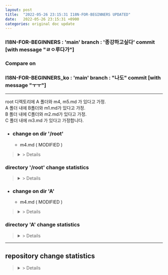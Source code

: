 ```yaml
---
layout: post
title:  "2022-05-26 23:15:31 I18N-FOR-BEGINNERS UPDATED"
date:   2022-05-26 23:15:31 +0900
categories: original doc update
---
```


### I18N-FOR-BEGINNERS : 'main' branch : '종강하고싶다' commit [with message "ㄹㅇ루다가"]
### Compare on 
### I18N-FOR-BEGINNERS_ko : 'main' branch : "나도" commit [with message "ㅜㅜ"]
---

 root 디렉토리에 A 폴더와 m4, m5.md 가 있다고 가정.  
 A 폴더 내에 B폴더와 m1.md가 있다고 가정.  
 B 폴더 내에 C폴더와 m2.md가 있다고 가정.  
 C 폴더 내에 m3.md 가 있다고 가정합니다.  


* ### change on dir '/root'

  - m4.md ( MODIFIED )
> <details> <summary> > Details  </summary> <div markdown="1"
> ### Committed change with file '/root/m4.md'  
>  
>line 12 : -  
>line 12 : This sentence added  
>  
>line 15 : Thie sentence will be modified  
>line 15 : Hello world!  
>  
>---
> as total, 30 words added. 12 words deleted.  
> m3.md in 'I18N-FOR-BEGINNERS' repo ( updated ) has 300 word.  
> m3.md in 'I18N-FOR-BEGINNERS_ko' repo ( had been updated on 2022-05-20 ) has 290 word.  
> Approximately 10 words need to be translated added.  
>
> ### Added words( need te be translated ) rate 96.5% ( 290 / 300 words )  
>
></div>
></details>

### directory '/root' change statistics
> <details> <summary> > Details  </summary> <div markdown="1"
> ### Committed change with directory '/root'
>  
> /m4.md : 30 words added. 30 words deleted.  
> /m5.md : 30 words added. 30 words deleted.  
 > /m55.md : 30 words added. 30 words deleted.  
> ( 대충 리스트 업 )  
> /m444.md : 30 words added. 29 words deleted.  
>  
> ---
> as total, 150 words added. 100 words deleted.  
> /root in 'I18N-FOR-BEGINNERS' reop ( updated ) has 6000 word.  
> /root in 'I18N-FOR-BEGINNERS_ko' repo ( had been updated on 2022-05-20 ) has 5900 word.  
> Approximately 100 words need to be translated added.  
> ### Added words(need te be translated) rate 98.5% ( 5900 / 6000 words )
></div>
></details>




* ### change on dir 'A'

  - m4.md ( MODIFIED )
><details> <summary> > Details  </summary> <div markdown="1">
> ### Committed change with file '/root/sampel/docs/A/m3.md'
>  
> line 12 : -  
> line 12 : This sentence2 added  
>  
> line 15 : Thie sentence2 will be modified  
> line 15 : Hello world!  
>  
>---
> as total, 30 words added. 12 words deleted.  
> m3.md in 'I18N-FOR-BEGINNERS' repo ( updated ) has 3000 word.  
> m3.md in 'I18N-FOR-BEGINNERS_ko' repo ( had been updated on 2022-05-20 ) has 2900 word.  
> Approximately 100 words need to be translated added.  
> ### Added words(need te be translated) rate 96.5% ( 2900 / 3000 words )  
></div>
></details>

### directory 'A' change statistics
><details> <summary> > Details  </summary> <div markdown="1"
>### Committed change with directory '/root/A'
>  
>/A/m1.md : 30 words added. 30 words deleted.  
>/A/B/m2.md : 30 words added. 29 words deleted.  
>/A/B/C/m3.md : 30 words added. 28 words deleted.  
>  
>---
>as total, 150 words added. 100 words deleted.  
>/A in 'I18N-FOR-BEGINNERS' repo (updated ) has 6000 word.  
>/A in 'I18N-FOR-BEGINNERS_ko' repo ( had been updated on 2022-05-20 ) has 5900 word.  
>Approximately 100 words need to be translated added.  
> ### Added words(need te be translated) rate 98.5% ( 5900 / 6000 words )  
></div>
></details>


---
## repository change statistics
><details> <summary> > Details  </summary> <div markdown="1"
>### Comitted change with repo 'I18N-FOR-BEGINNERS'
>  
>'..' dir : 30 words added. 30 words deleted.  
>'A' dir : 30 words added. 29 words deleted.  
>'B' dir : 30 words added. 28 words deleted.  
>'C' dir : 40 words added. 20 words deleted.  
>  
>---
>as total, 3000 words added. 1200 words deleted.  
>'main' branch on 'I18N' repo ( updated ) has 90000 words.  
>'main' branch on 'I18N-FOR-BEGINNERS' repo ( had been updated on 2022-05-20 ) has 89000 words.  
>Approximately 9000 words need to be translated added.  
> ### Added words(need te be translated) rate 98.5% ( 89000 / 90000 words )
></div>
></details>
